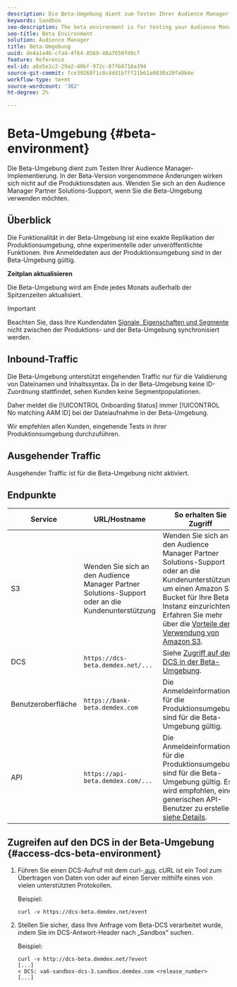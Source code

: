 ```yaml
---
description: Die Beta-Umgebung dient zum Testen Ihrer Audience Manager-Implementierung. In der Beta-Version vorgenommene Änderungen wirken sich nicht auf die Produktionsdaten aus. Wenden Sie sich an den Audience Manager Partner Solutions-Support, wenn Sie die Beta-Umgebung verwenden möchten.
keywords: Sandbox
seo-description: The beta environment is for testing your Audience Manager implementation. Changes made in beta do not affect production data. Contact your Audience Manager Partner Solutions representative if you're interested in using the beta environment.
seo-title: Beta Environment
solution: Audience Manager
title: Beta-Umgebung
uuid: de4a1a46-cfa4-4f64-8569-48a7650fd8cf
feature: Reference
exl-id: a6a5e1c2-29a2-40bf-972c-87fb8716a394
source-git-commit: fce39268f1c8c4dd1b7ff21b61a9830a20fa0b4e
workflow-type: tm+mt
source-wordcount: '362'
ht-degree: 2%

---
```


# Beta-Umgebung {#beta-environment}

Die Beta-Umgebung dient zum Testen Ihrer Audience Manager-Implementierung. In der Beta-Version vorgenommene Änderungen wirken sich nicht auf die Produktionsdaten aus. Wenden Sie sich an den Audience Manager Partner Solutions-Support, wenn Sie die Beta-Umgebung verwenden möchten.

## Überblick

Die Funktionalität in der Beta-Umgebung ist eine exakte Replikation der Produktionsumgebung, ohne experimentelle oder unveröffentlichte Funktionen. Ihre Anmeldedaten aus der Produktionsumgebung sind in der Beta-Umgebung gültig.

**Zeitplan aktualisieren**

Die Beta-Umgebung wird am Ende jedes Monats außerhalb der Spitzenzeiten aktualisiert.

>[!IMPORTANT]
>
>Beachten Sie, dass Ihre Kundendaten [Signale, Eigenschaften und Segmente](https://experienceleague.adobe.com/docs/audience-manager/user-guide/reference/signal-trait-segment.html?lang=en) nicht zwischen der Produktions- und der Beta-Umgebung synchronisiert werden.

## Inbound-Traffic

Die Beta-Umgebung unterstützt eingehenden Traffic nur für die Validierung von Dateinamen und Inhaltssyntax. Da in der Beta-Umgebung keine ID-Zuordnung stattfindet, sehen Kunden keine Segmentpopulationen.

Daher meldet die [!UICONTROL Onboarding Status] immer [!UICONTROL No matching AAM ID] bei der Dateiaufnahme in der Beta-Umgebung.

Wir empfehlen allen Kunden, eingehende Tests in ihrer Produktionsumgebung durchzuführen.

## Ausgehender Traffic

Ausgehender Traffic ist für die Beta-Umgebung nicht aktiviert.

## Endpunkte

| Service | URL/Hostname | So erhalten Sie Zugriff |
|--- |--- | --- |
| S3 | Wenden Sie sich an den Audience Manager Partner Solutions-Support oder an die Kundenunterstützung | Wenden Sie sich an den Audience Manager Partner Solutions-Support oder an die Kundenunterstützung, um einen Amazon S3-Bucket für Ihre Beta-Instanz einzurichten. Erfahren Sie mehr über die [Vorteile der Verwendung von Amazon S3](../reference/amazon-s3.md). |
| DCS | `https://dcs-beta.demdex.net/...` | Siehe [Zugriff auf den DCS in der Beta-Umgebung](../reference/beta-environment.md#access-dcs-beta-environment). |
| Benutzeroberfläche | `https://bank-beta.demdex.com` | Die Anmeldeinformationen für die Produktionsumgebung sind für die Beta-Umgebung gültig. |
| API | `https://api-beta.demdex.com/...` | Die Anmeldeinformationen für die Produktionsumgebung sind für die Beta-Umgebung gültig. Es wird empfohlen, einen generischen API-Benutzer zu erstellen [siehe Details](../api/rest-api-main/aam-api-getting-started.md#requirements). |

## Zugreifen auf den DCS in der Beta-Umgebung {#access-dcs-beta-environment}

1. Führen Sie einen DCS-Aufruf mit dem curl-[ aus](https://curl.haxx.se/docs/manpage.html). cURL ist ein Tool zum Übertragen von Daten von oder auf einen Server mithilfe eines von vielen unterstützten Protokollen.

   Beispiel:

   `curl -v https://dcs-beta.demdex.net/event`

1. Stellen Sie sicher, dass Ihre Anfrage vom Beta-DCS verarbeitet wurde, indem Sie im DCS-Antwort-Header nach „Sandbox“ suchen.

   Beispiel:

   ```
   curl -v http://dcs-beta.demdex.net/?event
   [...]
   < DCS: va6-sandbox-dcs-3.sandbox.demdex.com <release_number>
   [...]
   ```

<!--

1. Determine the load balancer's endpoint IP addresses.

   Run the `dig`  [command](https://en.wikipedia.org/wiki/Dig_(command)) to determine the IP address of the nearest load balancer. The `dig` command queries the Domain Name System and returns the name and IP addresses of the [!DNL Audience Manager] [!UICONTROL Data Collection Servers (DCS)].

   ```
   dig dcs-beta.demdex.net
   ...
   dcs-sandbox-1754093861.us-east-1.elb.amazonaws.com. 60 IN A 52.87.15.51
   dcs-sandbox-1754093861.us-east-1.elb.amazonaws.com. 60 IN A 50.16.150.8
   dcs-sandbox-1754093861.us-east-1.elb.amazonaws.com. 60 IN A 52.2.228.100
   ```

2. Using one of the addresses in the above table, add a static DNS entry in the [!DNL /etc/hosts] file.

   On Windows, modify [!DNL c:\WINDOWS\system32\drivers\etc\hosts].

   For example:

   [!DNL 52.87.15.51 *`samplepartner`*.demdex.net]

   >[!NOTE]
   >
   >The addresses change occasionally, so you must keep your [!DNL /etc/hosts] file up to date.

   Additionally, if you need to set up ID synchronization, you must add a similar entry for [!DNL dpm.demdex.net.]

   [!DNL 52.87.15.51 dpm.demdex.net]. 

3. Make a DCS call, using the `curl` [command](https://curl.haxx.se/docs/manpage.html). Curl is a tool to transfer data from or to a server, using one of many supported protocols.

   For example:

   [!DNL https://<domain>/event?product=camera] 

4. Verify that your request was served by the beta DCS by looking for "sandbox" in the DCS response header.

   For example:

   ```
   curl -v https://dcs-beta.demdex.net/?event
   [...]
   < DCS: va6-sandbox-dcs-3.sandbox.demdex.com <release_number>
   [...]
   ```

   -->
